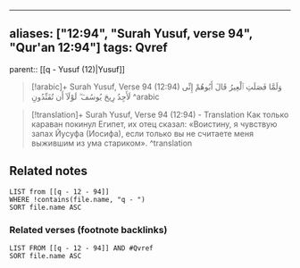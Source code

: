 
---
aliases: ["12:94", "Surah Yusuf, verse 94", "Qur'an 12:94"]
tags: Qvref
---

parent:: [[q - Yusuf (12)|Yusuf]]

> [!arabic]+ Surah Yusuf, Verse 94 (12:94)
> <span class="quran-arabic">وَلَمَّا فَصَلَتِ ٱلْعِيرُ قَالَ أَبُوهُمْ إِنِّى لَأَجِدُ رِيحَ يُوسُفَ ۖ لَوْلَآ أَن تُفَنِّدُونِ</span>
^arabic

> [!translation]+ Surah Yusuf, Verse 94 (12:94) - Translation
> Как только караван покинул Египет, их отец сказал: «Воистину, я чувствую запах Йусуфа (Иосифа), если только вы не считаете меня выжившим из ума стариком».
^translation



## Related notes
```dataview
LIST from [[q - 12 - 94]]
WHERE !contains(file.name, "q - ")
SORT file.name ASC
```

### Related verses (footnote backlinks)
```dataview
LIST FROM [[q - 12 - 94]] AND #Qvref
SORT file.name ASC
```

